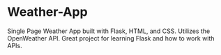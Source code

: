 # Weather-App
Single Page Weather App built with Flask, HTML, and CSS. Utilizes the OpenWeather API. Great project for learning Flask and how to work with APIs.
